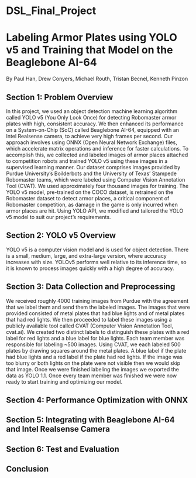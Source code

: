 # DSL_Final_Project
# Labeling Armor Plates using YOLO v5 and Training that Model on the Beaglebone AI-64
By Paul Han, Drew Conyers, Michael Routh, Tristan Becnel, Kenneth Pinzon 

## Section 1: Problem Overview
In this project, we used an object detection machine learning algorithm called YOLO v5 (You Only Look Once) for detecting Robomaster armor plates with high, consistent accuracy. We then enhanced its performance on a System-on-Chip (SoC) called Beaglebone AI-64, equipped with an Intel Realsense camera, to achieve very high frames per second. Our approach involves using ONNX (Open Neural Network Exchange) files, which accelerate matrix operations and inference for faster calculations. To accomplish this, we collected and labeled images of armor places attached to competition robots and trained YOLO v5 using these images in a supervised learning manner. Our dataset comprises images provided by Purdue University’s Boilderbots and the University of Texas’ Stampede Robomaster teams, which were labeled using Computer Vision Annotation Tool (CVAT). We used approximately four thousand images for training. The YOLO v5 model, pre-trained on the COCO dataset, is retrained on the Robomaster dataset to detect armor places, a critical component of Robomaster competition, as damage in the game is only incurred when armor places are hit. Using YOLO API, we modified and tailored the YOLO v5 model to suit our project’s requirements.

## Section 2: YOLO v5 Overview
YOLO v5 is a computer vision model and is used for object detection. There is a small, medium, large, and extra-large version, where accuracy increases with size. YOLOv5 performs well relative to its inference time, so it is known to process images quickly with a high degree of accuracy.

## Section 3: Data Collection and Preprocessing
We received roughly 4000 training images from Purdue with the agreement that we label them and send them the labeled images. The images that were provided consisted of metal plates that had blue lights and of metal plates that had red lights. We then proceeded to label these images using a publicly available tool called CVAT (Computer Vision Annotation Tool, cvat.ai). We created two distinct labels to distinguish these plates with a red label for red lights and a blue label for blue lights. Each team member was responsible for labeling ~500 images. Using CVAT, we each labeled 500 plates by drawing squares around the metal plates. A blue label if the plate had blue lights and a red label if the plate had red lights. If the image was too blurry or both lights on the plate were not visible then we would skip that image. Once we were finished labeling the images we exported the data as YOLO 1.1. Once every team member was finished we were now ready to start training and optimizing our model.

## Section 4: Performance Optimization with ONNX

## Section 5: Integrating with Beaglebone AI-64 and Intel Realsense Camera

## Section 6: Test and Evaluation

## Conclusion
